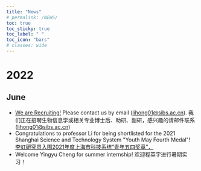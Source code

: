 ```yaml
---
title: "News"
# permalink: /NEWS/
toc: true
toc_sticky: true
toc_label: " "
toc_icon: "bars"
# classes: wide
---
```

# 2022
## June
* [We are Recruiting!](https://mp.weixin.qq.com/s/TiMQ6OaOqS5glV4V9LSiFg) Please contact us by email (lihong01@sibs.ac.cn). 我们正在招聘生物信息学或相关专业博士后、助研、副研，感兴趣的请邮件联系(lihong01@sibs.ac.cn)  
* Congratulations to professor Li for being shortlisted for the 2021 Shanghai Science and Technology System "Youth May Fourth Medal"! [李虹研究员入围2021年度上海市科技系统“青年五四奖章”．](https://mp.weixin.qq.com/s/WJEZk6PW9rJHTI1YDBCUcA)
* Welcome Yingyu Cheng for summer internship! 欢迎程英宇进行暑期实习！
